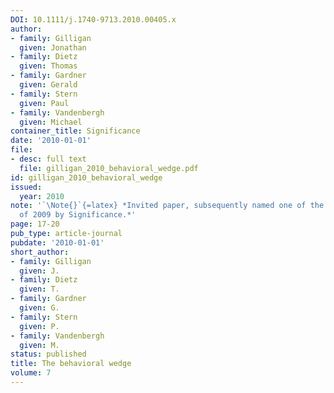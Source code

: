 ```yaml
---
DOI: 10.1111/j.1740-9713.2010.00405.x
author:
- family: Gilligan
  given: Jonathan
- family: Dietz
  given: Thomas
- family: Gardner
  given: Gerald
- family: Stern
  given: Paul
- family: Vandenbergh
  given: Michael
container_title: Significance
date: '2010-01-01'
file:
- desc: full text
  file: gilligan_2010_behavioral_wedge.pdf
id: gilligan_2010_behavioral_wedge
issued:
  year: 2010
note: '`\Note{}`{=latex} *Invited paper, subsequently named one of the best papers
  of 2009 by Significance.*'
page: 17-20
pub_type: article-journal
pubdate: '2010-01-01'
short_author:
- family: Gilligan
  given: J.
- family: Dietz
  given: T.
- family: Gardner
  given: G.
- family: Stern
  given: P.
- family: Vandenbergh
  given: M.
status: published
title: The behavioral wedge
volume: 7
---
```

